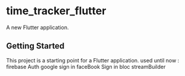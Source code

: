# time_tracker_flutter

A new Flutter application.

## Getting Started

This project is a starting point for a Flutter application.
used until now :
firebase Auth
google sign in 
faceBook Sign in 
bloc 
streamBuilder
